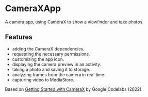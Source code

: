 # CameraXApp

A camera app, using CameraX to show a viewfinder and take photos.

<!-- <p align="center">
<img src="screenshot.png" style="width:528px;max-width: 100%;">
</p> -->

## Features

- adding the CameraX dependencies.
- requesting the necessary permissions.
- customizing the app icon.
- displaying the camera preview in an activity.
- taking a photo and saving it to storage.
- analyzing frames from the camera in real time.
- capturing video to MediaStore.

Based on [Getting Started with CameraX](https://developer.android.com/codelabs/camerax-getting-started) by Google Codelabs (2022).
